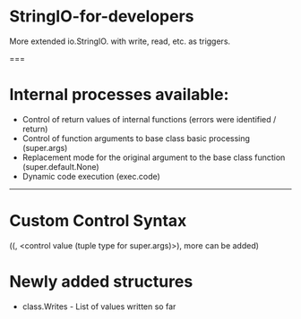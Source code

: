 # StringIO-for-developers
More extended io.StringIO. with write, read, etc. as triggers.

===

# Internal processes available:
- Control of return values of internal functions (errors were identified / return)
- Control of function arguments to base class basic processing (super.args)
- Replacement mode for the original argument to the base class function (super.default.None)
- Dynamic code execution (exec.code)

---

# Custom Control Syntax
   ((<control name>, <control value (tuple type for super.args)>), more can be added)

# Newly added structures
- class.Writes - List of values written so far
